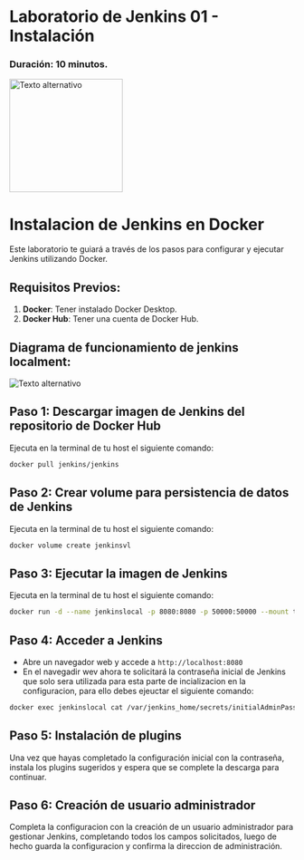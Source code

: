 # Laboratorio de Jenkins 01 - Instalación
### Duración: 10 minutos.
<img src="https://www.jenkins.io/images/logos/hyderabad/hyderabad256.png" alt="Texto alternativo" width="200"/>

# Instalacion de Jenkins en Docker

Este laboratorio te guiará a través de los pasos para configurar y ejecutar Jenkins utilizando Docker.

## Requisitos Previos:

1. **Docker**: Tener instalado Docker Desktop.
2. **Docker Hub**: Tener una cuenta de Docker Hub.

## Diagrama de funcionamiento de jenkins localment:

<img src="https://github.com/munozhassel/jenkins-learning/blob/main/img/jenkins-labs-lab-01.1.drawio.svg" alt="Texto alternativo">

## Paso 1: Descargar imagen de Jenkins del repositorio de Docker Hub

Ejecuta en la terminal de tu host el siguiente comando:

```bash
docker pull jenkins/jenkins
```

## Paso 2: Crear volume para persistencia de datos de Jenkins

Ejecuta en la terminal de tu host el siguiente comando:

```bash
docker volume create jenkinsvl
```

## Paso 3: Ejecutar la imagen de Jenkins

Ejecuta en la terminal de tu host el siguiente comando:

```bash
docker run -d --name jenkinslocal -p 8080:8080 -p 50000:50000 --mount type=volume,src=jenkinsvl,dst=/var/jenkins_home jenkins/jenkins
```

## Paso 4: Acceder a Jenkins

- Abre un navegador web y accede a `http://localhost:8080`
- En el navegadir wev ahora te solicitará la contraseña inicial de Jenkins que solo sera utilizada para esta parte de incializacion en la configuracion, para ello debes ejeuctar el siguiente comando:

```bash
docker exec jenkinslocal cat /var/jenkins_home/secrets/initialAdminPassword
```

## Paso 5: Instalación de plugins

Una vez que hayas completado la configuración inicial con la contraseña, instala los plugins sugeridos y espera que se complete la descarga para continuar.

## Paso 6: Creación de usuario administrador

Completa la configuracion con la creación de un usuario administrador para gestionar Jenkins, completando todos los campos solicitados, luego de hecho guarda la configuracion y confirma la direccion de administración.


